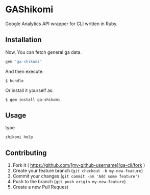 # GAShikomi

Google Analytics API wrapper for CLI written in Ruby.

## Installation

Now, You can fetch general ga data.

```ruby
gem 'ga-shikomi'
```

And then execute:

    $ bundle

Or install it yourself as:

    $ gem install ga-shikomi

## Usage

type

    shikomi help

## Contributing

1. Fork it ( https://github.com/[my-github-username]/ga-cli/fork )
2. Create your feature branch (`git checkout -b my-new-feature`)
3. Commit your changes (`git commit -am 'Add some feature'`)
4. Push to the branch (`git push origin my-new-feature`)
5. Create a new Pull Request
